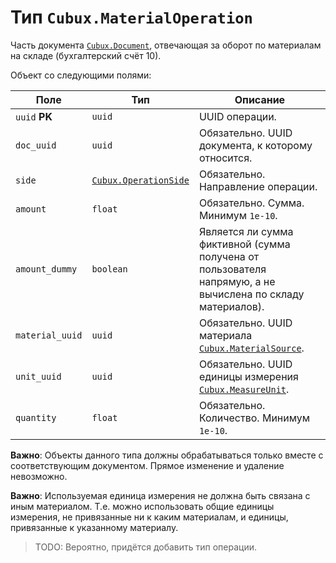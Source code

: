 Тип `Cubux.MaterialOperation`
=============================

Часть документа [`Cubux.Document`][Cubux.Document], отвечающая за оборот по
материалам на складе (бухгалтерский счёт 10).

Объект со следующими полями:

Поле | Тип | Описание
---- | --- | --------
`uuid` **PK** | `uuid` | UUID операции.
`doc_uuid` | `uuid` | Обязательно. UUID документа, к которому относится.
`side` | [`Cubux.OperationSide`][Cubux.OperationSide] | Обязательно. Направление операции.
`amount` | `float` | Обязательно. Сумма. Минимум `1e-10`.
`amount_dummy` | `boolean` | Является ли сумма фиктивной (сумма получена от пользователя напрямую, а не вычислена по складу материалов).
`material_uuid` | `uuid` | Обязательно. UUID материала [`Cubux.MaterialSource`][Cubux.MaterialSource].
`unit_uuid` | `uuid` | Обязательно. UUID единицы измерения [`Cubux.MeasureUnit`][Cubux.MeasureUnit].
`quantity` | `float` | Обязательно. Количество. Минимум `1e-10`.

**Важно**: Объекты данного типа должны обрабатываться только вместе с
соответствующим документом. Прямое изменение и удаление невозможно.

**Важно**: Используемая единица измерения не должна быть связана с иным
материалом. Т.е. можно использовать общие единицы измерения, не привязанные ни к
каким материалам, и единицы, привязанные к указанному материалу.

> TODO: Вероятно, придётся добавить тип операции.


[Cubux.Document]: ./document.md
[Cubux.OperationSide]: ./operation-side.md
[Cubux.MaterialSource]: ./material-source.md
[Cubux.MeasureUnit]: ./measure-unit.md
